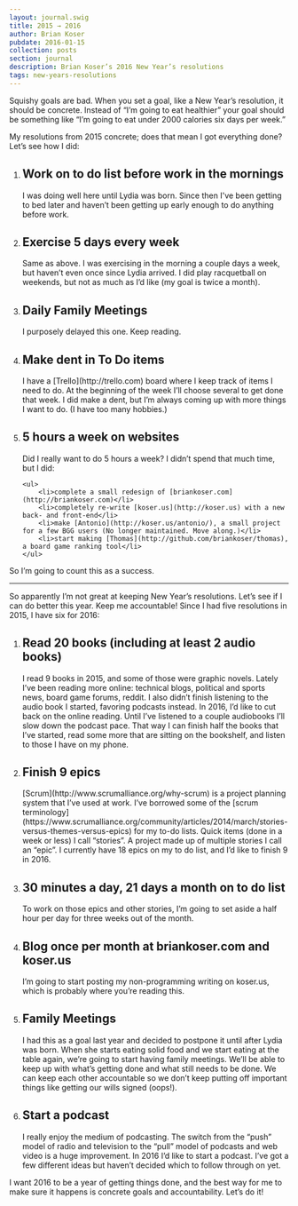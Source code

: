 ```yaml
---
layout: journal.swig
title: 2015 → 2016
author: Brian Koser
pubdate: 2016-01-15
collection: posts
section: journal
description: Brian Koser’s 2016 New Year’s resolutions
tags: new-years-resolutions
---
```


Squishy goals are bad. When you set a goal, like a New Year’s resolution, it should be concrete. Instead of “I’m going to eat healthier” your goal should be something like “I’m going to eat under 2000 calories six days per week.” 

My resolutions from 2015 concrete; does that mean I got everything done? Let’s see how I did:

<ol>
<li>
    <h2>Work on to do list before work in the mornings</h2>
    I was doing well here until Lydia was born. Since then I've been getting to bed later and haven’t been getting up early enough to do anything before work.
</li>

<li>
    <h2>Exercise 5 days every week</h2>
    Same as above. I was exercising in the morning a couple days a week, but haven’t even once since Lydia arrived. I did play racquetball on weekends, but not as much as I’d like (my goal is twice a month).
</li>

<li>
    <h2>Daily Family Meetings</h2>
    I purposely delayed this one. Keep reading.
</li>

<li>
    <h2>Make dent in To Do items</h2>
    I have a [Trello](http://trello.com) board where I keep track of items I need to do. At the beginning of the week I’ll choose several to get done that week. I did make a dent, but I’m always coming up with more things I want to do. (I have too many hobbies.)
</li>

<li>
    <h2>5 hours a week on websites</h2>
    Did I really want to do 5 hours a week? I didn’t spend that much time, but I did:

    <ul>
        <li>complete a small redesign of [briankoser.com](http://briankoser.com)</li>
        <li>completely re-write [koser.us](http://koser.us) with a new back- and front-end</li>
        <li>make [Antonio](http://koser.us/antonio/), a small project for a few BGG users (No longer maintained. Move along.)</li>
        <li>start making [Thomas](http://github.com/briankoser/thomas), a board game ranking tool</li>
    </ul>
</li>
</ol>

So I’m going to count this as a success.

<hr class="fleuron">

So apparently I’m not great at keeping New Year’s resolutions. Let’s see if I can do better this year. Keep me accountable! Since I had five resolutions in 2015, I have six for 2016:

<ol>
<li>
    <h2>Read 20 books (including at least 2 audio books)</h2>
    I read 9 books in 2015, and some of those were graphic novels. Lately I’ve been reading more online: technical blogs, political and sports news, board game forums, reddit. I also didn’t finish listening to the audio book I started, favoring podcasts instead. In 2016, I’d like to cut back on the online reading. Until I’ve listened to a couple audiobooks I’ll slow down the podcast pace. That way I can finish half the books that I’ve started, read some more that are sitting on the bookshelf, and listen to those I have on my phone.
</li>
<li>
    <h2>Finish 9 epics</h2>
    [Scrum](http://www.scrumalliance.org/why-scrum) is a project planning system that I’ve used at work. I’ve borrowed some of the [scrum terminology](https://www.scrumalliance.org/community/articles/2014/march/stories-versus-themes-versus-epics) for my to-do lists. Quick items (done in a week or less) I call “stories”. A project made up of multiple stories I call an “epic”. I currently have 18 epics on my to do list, and I’d like to finish 9 in 2016.
</li>
<li>
    <h2>30 minutes a day, 21 days a month on to do list</h2>
    To work on those epics and other stories, I’m going to set aside a half hour per day for three weeks out of the month.
</li>
<li>
    <h2>Blog once per month at briankoser.com and koser.us</h2>
    I’m going to start posting my non-programming writing on koser.us, which is probably where you’re reading this.
</li>
<li>
    <h2>Family Meetings</h2>
    I had this as a goal last year and decided to postpone it until after Lydia was born. When she starts eating solid food and we start eating at the table again, we’re going to start having family meetings. We’ll be able to keep up with what’s getting done and what still needs to be done. We can keep each other accountable so we don’t keep putting off important things like getting our wills signed (oops!).
</li>
<li>
    <h2>Start a podcast</h2>
    I really enjoy the medium of podcasting. The switch from the “push” model of radio and television to the “pull” model of podcasts and web video is a huge improvement. In 2016 I’d like to start a podcast. I’ve got a few different ideas but haven’t decided which to follow through on yet.
</li>
</ol>

I want 2016 to be a year of getting things done, and the best way for me to make sure it happens is concrete goals and accountability. Let’s do it!